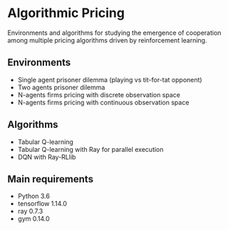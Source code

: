 # Algorithmic Pricing
Environments and algorithms for studying the emergence of cooperation among multiple pricing algorithms driven by reinforcement learning. 

## Environments
* Single agent prisoner dilemma (playing vs tit-for-tat opponent)
* Two agents prisoner dilemma
* N-agents firms pricing with discrete observation space
* N-agents firms pricing with continuous observation space

## Algorithms
* Tabular Q-learning
* Tabular Q-learning with Ray for parallel execution
* DQN with Ray-RLlib

## Main requirements
* Python                        3.6
* tensorflow                    1.14.0 
* ray                           0.7.3
* gym                           0.14.0 
